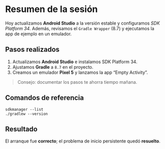 # Resumen de la sesión 

 Hoy actualizamos **Android Studio** a la versión estable y configuramos *SDK* *Platform* *34*.
Además, revisamos el ``Gradle Wrapper`` (8.7) y ejecutamos la app de ejemplo en un emulador.

## Pasos realizados

1. Actualizamos **Android Studio** e instalamos SDK Platform 34.
2. Ajustamos **Gradle** a ``8.7`` en el proyecto.
3. Creamos un emulador **Pixel 5** y lanzamos la app “Empty Activity”.

 >Consejo: documentar los pasos te ahorra tiempo mañana. 

## Comandos de referencia


``` 
sdkmanager --list 
./gradlew --version 
``` 

## Resultado

El arranque fue **correcto**; el problema de inicio persistente quedó **resuelto**.